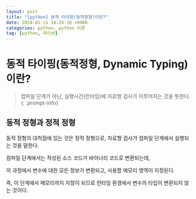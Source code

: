 ```yaml
---
layout: post
title: "[python] 동적 타이핑(동적정형)이란?"
date: 2024-01-11 18:24:18 +0900
categories: python, python 이론
tag: [python, 파이썬]
---
```


# 동적 타이핑(동적정형, Dynamic Typing)이란?

>컴파일 단계가 아닌, 실행시간(런타임)에 자료형 검사가 이루어지는 것을 뜻한다.
{: .prompt-info}

## 동적 정형과 정적 정형

동적 정형의 대척점에 있는 것은 정적 정형으로, 자료형 검사가 컴파일 단계에서 실행되는 것을 말한다.

컴파일 단계에서는 작성된 소스 코드가 바이너리 코드로 변환되는데,

이 과정에서 변수에 대한 모든 정보가 변환되고, 사용할 메모리 영역이 지정된다.

즉, 이 단계에서 메모리까지 지정이 되므로 런타임 환경에서 변수의 타입이 변환되지 않는 것이다.

